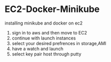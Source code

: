 # EC2-Docker-Minikube
installing minikube and docker on ec2
1. sign in to aws and then move to EC2
2. continue with launch instances
3. select your desired prefrences in storage,AMI
4. have a watch and launch
5. select key pair host through putty
![]()

